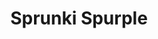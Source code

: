 ---
slug: sprunki-spurple
title: Sprunki Spurple
description: "Sprunki Spurple is an exciting online game. Play for free directly in your browser!"
icon: /images/popular_mods/Sprunki Spurple.png
url: https://wowtbc.net/sprunkin/sprunki-spurple/index.html
previewImage: /images/popular_mods/Sprunki Spurple.png
type: popular mods

# SEO配置
seo:
  title: "Sprunki Spurple - Play Free Online Game | Fun Browser Games"
  description: "Sprunki Spurple - Play this fun online game for free in your browser. No download required!"
  ogImage: "/images/popular_mods/Sprunki Spurple.png"
  keywords: "sprunki-spurple, online game, browser game, free game, popular mods game, play online"

videoUrls:
  - https://www.youtube.com/embed/example1
  - https://www.youtube.com/embed/example2

whyPlay:
  title: "Why Play Sprunki Spurple?"
  items:
    - "Immersive Gameplay: Sprunki Spurple offers an engaging and immersive gaming experience that will keep you entertained for hours"
    - "Challenging Levels: Test your skills with increasingly difficult challenges and obstacles"
    - "Beautiful Graphics: Enjoy stunning visuals and smooth animations that bring the game world to life"
    - "Regular Updates: New content and features are added regularly to keep the game fresh and exciting"
    - "Free to Play: Experience all the fun without spending a penny"
    - "Community Features: Connect with other players, share strategies, and compete for high scores"
    - "Cross-Platform: Play on any device with a web browser, no downloads required"

features:
  title: "Key Features of Sprunki Spurple"
  image: "/images/popular_mods/Sprunki Spurple.png"
  items:
    - "Intuitive Controls: Easy to learn controls make Sprunki Spurple accessible for players of all skill levels"
    - "Multiple Game Modes: Enjoy various gameplay options that provide different challenges and experiences"
    - "Character Customization: Personalize your gaming experience with unique characters and items"
    - "Achievement System: Complete special tasks to earn rewards and recognition"
    - "Leaderboards: Compete with players worldwide and see who can achieve the highest scores"

characteristics:
  title: "Game Characteristics"
  image: "/images/popular_mods/Sprunki Spurple.png"
  items:
    - "Genre: Popular mods game with elements of strategy and skill"
    - "Difficulty: Suitable for both casual gamers and those seeking a challenge"
    - "Play Time: Quick sessions or extended gameplay, depending on your preference"
    - "Art Style: Vibrant and engaging visuals that enhance the gaming experience"
    - "Sound Design: Immersive audio that complements the gameplay perfectly"

info: "Sprunki Spurple is an exciting online game that offers players a unique and engaging gaming experience. With its intuitive controls, stunning visuals, and challenging gameplay, Sprunki Spurple provides hours of entertainment for players of all ages and skill levels. Whether you're looking for a quick gaming session during a break or an extended play session, Sprunki Spurple delivers an immersive experience that will keep you coming back for more. The game features multiple levels of increasing difficulty, ensuring that players are constantly challenged as they progress. With regular updates adding new content and features, Sprunki Spurple remains fresh and exciting, providing endless entertainment options for its growing community of players."

howToPlayIntro: "Welcome to Sprunki Spurple! This guide will walk you through the basics and help you master the game. Whether you're a beginner or looking to improve your skills, these tips and instructions will enhance your gaming experience."

howToPlaySteps:
  - title: "Getting Started"
    description: "Begin your Sprunki Spurple adventure by familiarizing yourself with the controls. Use your keyboard or mouse to navigate through the game interface. The tutorial will guide you through the basic mechanics and help you understand the objectives."
  - title: "Understanding the Objectives"
    description: "In Sprunki Spurple, your main goal is to progress through levels by completing specific objectives. Each level presents unique challenges that require different strategies and approaches."
  - title: "Mastering the Controls"
    description: "Practice using the controls to improve your precision and reaction time. Sprunki Spurple requires quick reflexes and strategic thinking to overcome obstacles and defeat opponents."
  - title: "Utilizing Power-ups"
    description: "Collect power-ups throughout the game to enhance your abilities and overcome difficult challenges. Each power-up offers unique advantages that can be crucial for success."
  - title: "Developing Strategies"
    description: "As you progress in Sprunki Spurple, develop effective strategies for different scenarios. Analyze patterns, anticipate challenges, and adapt your approach to maximize your performance."

faq:
  title: "Frequently Asked Questions about Sprunki Spurple"
  items:
    - question: "Is Sprunki Spurple free to play?"
      answer: "Yes, Sprunki Spurple is completely free to play directly in your web browser. No downloads or purchases are required to enjoy the full game experience."
    - question: "Can I play Sprunki Spurple on mobile devices?"
      answer: "Yes, Sprunki Spurple is optimized for both desktop and mobile play. You can enjoy the game on any device with a web browser and internet connection."
    - question: "Are there any in-game purchases?"
      answer: "While Sprunki Spurple is free to play, there may be optional in-game purchases available for cosmetic items or additional features that don't affect core gameplay."
    - question: "How often is Sprunki Spurple updated?"
      answer: "The developers regularly update Sprunki Spurple with new content, features, and improvements based on player feedback and game performance."
    - question: "Can I play Sprunki Spurple offline?"
      answer: "Currently, Sprunki Spurple requires an internet connection to play as it's a browser-based online game."
    - question: "Is Sprunki Spurple suitable for children?"
      answer: "Yes, Sprunki Spurple is designed to be family-friendly and suitable for players of all ages."
    - question: "How do I report bugs or issues?"
      answer: "If you encounter any problems while playing Sprunki Spurple, you can report them through the game's support page or contact the developers directly through their website."
    - question: "Still Have Questions?"
      answer: "If you have additional questions about Sprunki Spurple that aren't covered in this FAQ, please visit our support center or contact our customer service team for assistance."
---